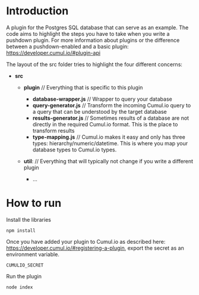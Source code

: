 # Introduction

A plugin for the Postgres SQL database that can serve as an example.
The code aims to highlight the steps you have to take when you write a pushdown plugin.
For more information about plugins or the difference between a pushdown-enabled and a basic plugin: 
https://developer.cumul.io/#plugin-api

The layout of the src folder tries to highlight the four different concerns:

- **src**
   - **plugin**                     // Everything that is specific to this plugin
        - **database-wrapper.js**    // Wrapper to query your database
        - **query-generator.js**     // Transform the incoming Cumul.io query to a query that can be understood by the target database
        - **results-generator.js**   // Sometimes results of a database are not directly in the required Cumul.io format. This is the place to transform results
        - **type-mapping.js**        // Cumul.io makes it easy and only has three types: hierarchy/numeric/datetime. This is where you map your database types to Cumul.io types.
   - **util**:                       // Everything that will typically not change if you write a different plugin

      - ...


# How to run

Install the libraries
```shell
npm install
```

Once you have added your plugin to Cumul.io as described here: https://developer.cumul.io/#registering-a-plugin,
export the secret as an environment variable.

```shell
CUMULIO_SECRET
```

Run the plugin
```shell
node index
```         



